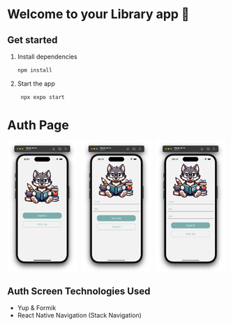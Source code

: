 # Welcome to your Library app 👋

## Get started

1. Install dependencies

   ```bash
   npm install
   ```

2. Start the app

   ```bash
    npx expo start
   ```

# Auth Page

<div style="display: flex; gap: 10px; align-items: center;">
  <img src="/app/assets/PageScreen/Context.png" alt="Context Screen" style="width: 160px; height: auto;">
  <img src="/app/assets/PageScreen/Login.png" alt="Log In Screen" style="width: 160px; height: auto;">
  <img src="/app/assets/PageScreen/Register.png" alt="Register Screen" style="width: 160px; height: auto;">
</div>


## Auth Screen Technologies Used

- Yup & Formik
- React Native Navigation (Stack Navigation)

